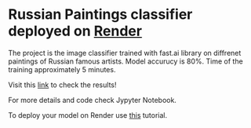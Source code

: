# Russian Paintings classifier deployed on [Render](https://render.com)

The project is the image classifier trained with fast.ai library on diffrenet paintings of Russian famous artists.
Model accurucy is 80%. Time of the training approximately 5 minutes.

Visit this [link](https://russian-paintings.onrender.com) to check the results!

For more details and code check Jypyter Notebook.

To deploy your model on Render use [this](https://course.fast.ai/deployment_render.html) tutorial.
